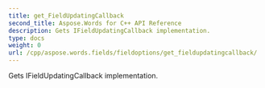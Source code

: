 ```yaml
---
title: get_FieldUpdatingCallback
second_title: Aspose.Words for C++ API Reference
description: Gets IFieldUpdatingCallback implementation. 
type: docs
weight: 0
url: /cpp/aspose.words.fields/fieldoptions/get_fieldupdatingcallback/
---
```


Gets IFieldUpdatingCallback implementation. 

